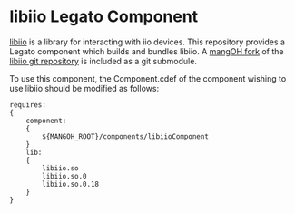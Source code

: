 # libiio Legato Component

[libiio](https://wiki.analog.com/resources/tools-software/linux-software/libiio) is a library for
interacting with iio devices. This repository provides a Legato component which builds and bundles
libiio. A [mangOH fork](https://github.com/mangOH/libiio) of the [libiio git repository](
https://github.com/analogdevicesinc/libiio) is included as a git submodule.

To use this component, the Component.cdef of the component wishing to use libiio should be modified
as follows:
```
requires:
{
    component:
    {
        ${MANGOH_ROOT}/components/libiioComponent
    }
    lib:
    {
        libiio.so
        libiio.so.0
        libiio.so.0.18
    }
}
```
